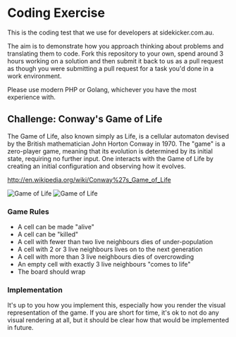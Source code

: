 Coding Exercise
===============

This is the coding test that we use for developers at sidekicker.com.au. 

The aim is to demonstrate how you approach thinking about problems and translating them to code. Fork this repository to your own, spend around 3 hours working on a solution and then submit it back to us as a pull request as though you were submitting a pull request for a task you'd done in a work environment.

Please use modern PHP or Golang, whichever you have the most experience with.

## Challenge: Conway's Game of Life

The Game of Life, also known simply as Life, is a cellular automaton devised by the British mathematician John Horton Conway in 1970.
The "game" is a zero-player game, meaning that its evolution is determined by its initial state, requiring no further input. One interacts with the Game of Life by creating an initial configuration and observing how it evolves.

http://en.wikipedia.org/wiki/Conway%27s_Game_of_Life

![Game of Life](https://images.chaostangent.com/2009/08/gameoflife-1.gif)
![Game of Life](https://images.chaostangent.com/2009/08/gameoflife-2.gif)

### Game Rules

* A cell can be made "alive"
* A cell can be "killed"
* A cell with fewer than two live neighbours dies of under-population
* A cell with 2 or 3 live neighbours lives on to the next generation
* A cell with more than 3 live neighbours dies of overcrowding
* An empty cell with exactly 3 live neighbours "comes to life"
* The board should wrap

### Implementation

It's up to you how you implement this, especially how you render the visual representation of the game. If you are short for time, it's ok to not do any visual rendering at all, but it should be clear how that would be implemented in future. 
